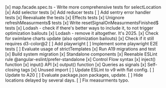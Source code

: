 [x] map.facade.spec.ts - Write more comprehensive tests for selectLocation
[x] Add selector tests
[x] Add reducer tests
[ ] Add sentry error handler tests
[x] Reevaluate the tests
[x] Effects tests
    [x] Unignore refreshMeasurments$ tests
    [x] Write resetSignalOnMeasurmentsFinished$ tests
[x] Lodash - check if there's better ways to include it, to not trigger optimization bailouts
[x] Lodash - remove it altogether. It's 2025.
[x] Check for swimlane charts update (also optimization bailouts)
    [x] Check if it still requires d3-color@2
[ ] Add playwright
[ ] Implement some playwright E2E tests
[ ] Evaluate usage of strictTemplates
[x] Run A19 migrations and test
    [x] Build system migration
    [x] Standalone components
        [x] Reenable ESLint rule @angular-eslint/prefer-standalone
    [x] Control Flow syntax
    [x] inject() function
    [x] input() API
    [x] output() function
    [x] Queries as signals
    [x] Self-closing tags
    [x] Unused import
[ ] Update ESLint to v9 with flat config.
[ ] Update to A20
[ ] Evaluate package.json packages, update.
[ ] Hide locations delayed by several days.
[ ] Fix measurments typo.
